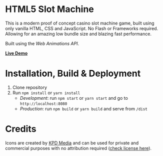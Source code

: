 # HTML5 Slot Machine
This is a modern proof of concept casino slot machine game, built using only vanilla HTML, CSS and JavaScript. 
No Flash or Frameworks required. Allowing for an amazing low bundle size and blazing fast performance.

Built using the *Web Animations API*.

**[Live Demo](https://johakr.github.io/html5-slot-machine/)**


# Installation, Build & Deployment
1) Clone repository
2) Run `npm install` or `yarn install`
    - *Development*: run `npm start` or `yarn start` and go to `http://localhost:8080`
    - *Production*: run `npm build` or `yarn build` and serve from `/dist`


# Credits
Icons are created by [KPD Media](https://dribbble.com/shots/3517520-Star-Wars) and can be used for private and commercial purposes with no attribution required ([check license here](https://iconstore.co/icons/10-star-wars-icons/)).
